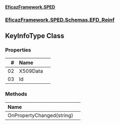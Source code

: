 #### [EficazFramework.SPED](EficazFrameworkSPED.md 'EficazFramework SPED')
### [EficazFramework.SPED.Schemas.EFD_Reinf](EficazFramework.SPED.Schemas.EFD_Reinf.md 'EficazFramework.SPED.Schemas.EFD_Reinf')

## KeyInfoType Class
### Properties

| # | Name | |
| ---: | :--- | :--- |
| 02 | X509Data |  |
| 03 | Id |  |
### Methods

| Name | |
| :--- | :--- |
| OnPropertyChanged(string) |  |
